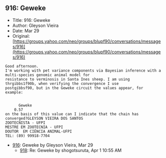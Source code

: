 ## 916: Geweke

- Title: 916: Geweke
- Author: Gleyson Vieira
- Date: Mar 29
- Original: [https://groups.yahoo.com/neo/groups/blupf90/conversations/messages/916](https://groups.yahoo.com/neo/groups/blupf90/conversations/messages/916)

```
Good afternoon.
I'm working with pet variance components via Bayesian inference with a multi-species genomic animal model for
resistance to verminosis in Santa Ines sheep. I am using thrgibbs1f90b, when verifying the convergence I use
postgibbsf90, but in the Geweke circuit the values appear, for example:


      Geweke
	0.57
on the basis of this value can I indicate that the chain has converged?GLEYSON VIEIRA DOS SANTOS
ZOOTECNISTA - UFPI
MESTRE EM ZOOTECNIA - UFPI
DOUTOR	EM CIÊNCIA ANIMAL-UFPI
TEL: (89) 99918-7704
```

- [916](0916.md): Geweke by Gleyson Vieira, Mar 29
    - [918](0918.md): Re: Geweke by shogotsuruta, Apr 1 10:55 AM
